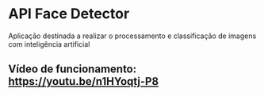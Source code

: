 # API Face Detector

Aplicação destinada a realizar o processamento e classificação de imagens com inteligência artificial

## Vídeo de funcionamento: https://youtu.be/n1HYoqtj-P8

